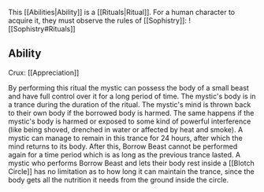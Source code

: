This [[Abilities|Ability]] is a [[Rituals|Ritual]]. For a human character to acquire it, they must observe the rules of [[Sophistry]]:
![[Sophistry#Rituals]]
## Ability
Crux: [[Appreciation]]

By performing this ritual the mystic can possess the body of a small beast and have full control over it for a long period of time. The mystic's body is in a trance during the duration of the ritual. The mystic's mind is thrown back to their own body if the borrowed body is harmed. The same happens if the mystic's body is harmed or exposed to some kind of powerful interference (like being shoved, drenched in water or affected by heat and smoke). A mystic can manage to remain in this trance for 24 hours, after which the mind returns to its body. After this, Borrow Beast cannot be performed again for a time period which is as long as the previous trance lasted. A mystic who performs Borrow Beast and lets their body rest inside a [[Blotch Circle]] has no limitation as to how long it can maintain the trance, since the body gets all the nutrition it needs from the ground inside the circle.